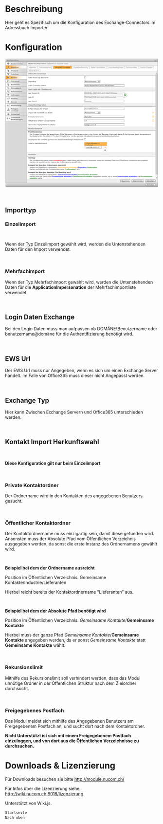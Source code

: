<!-- TITLE: Quelle: Office365 Connector -->

# Beschreibung

Hier geht es Spezifisch um die Konfiguration des Exchange-Connectors im Adressbuch Importer

# Konfiguration

![Exchange Connector](/uploads/adressbuch-importer/o365-connector.png "Office365 Connector")

​

## Importtyp

### Einzelimport

​

Wenn der Typ Einzelimport gewählt wird, werden die Untenstehenden Daten für den Import verwendet.

​

### Mehrfachimport

Wenn der Typ Mehrfachimport gewählt wird, werden die Untenstehenden Daten für die **ApplicationImpersonation** der Mehrfachimportliste verwendet. 

​

## Login Daten Exchange

Bei den Login Daten muss man aufpassen ob DOMÄNE\Benutzername oder benutzername@domäne für die Authentifizierung benötigt wird.

​

## EWS Url

Der EWS Url muss nur Angegeben, wenn es sich um einen Exchange Server handelt. Im Falle von Office365 muss dieser nicht Angepasst werden.

​

## Exchange Typ

Hier kann Zwischen Exchange Servern und Office365 unterschieden werden. 

​

## Kontakt Import Herkunftswahl

​

**Diese Konfiguration gilt nur beim Einzelimport**

​

### Private Kontaktordner

Der Ordnername wird in den Kontakten des angegebenen Benutzers gesucht.

​

### Öffentlicher Kontaktordner

Der Kontaktordnername muss einzigartig sein, damit diese gefunden wird. Ansonsten muss der Absolute Pfad vom Öffentlichen Verzeichnis ausgegeben werden, da sonst die erste Instanz des Ordnernamens gewählt wird.

​

**Beispiel bei dem der Ordnername ausreicht**

Position im Öffentlichen Verzeichnis. Gemeinsame Kontakte/Industrie/Lieferanten 

Hierbei reicht bereits der Kontaktordnername "Lieferanten" aus.

​

**Beispiel bei dem der Absolute Pfad benötigt wird**

Position im Öffentlichen Verzeichnis. *Gemeinsame Kontakte*/**Gemeinsame Kontakte**

Hierbei muss der ganze Pfad *Gemeinsame Kontakte*/**Gemeinsame Kontakte** angegeben werden, da er sonst *Gemeinsame Kontakte* statt **Gemeinsame Kontakte** wählt.

​

### Rekursionslimit

Mithilfe des Rekursionslimit soll verhindert werden, dass das Modul unnötige Ordner in der Öffentlichen Struktur nach dem Zielordner durchsucht.

​

### Freigegebenes Postfach

Das Modul meldet sich mithilfe des Angegebenen Benutzers am Freigegebenem Postfach an, und sucht dort nach dem Kontaktordner.

**Nicht Unterstützt ist sich mit einem Freigegebenem Postfach einzuloggen, und von dort aus die Öffentlichen Verzeichnisse zu durchsuchen.**

# Downloads & Lizenzierung

Für Downloads besuchen sie bitte http://module.nucom.ch/

Für Infos über die Lizenzierung siehe: http://wiki.nucom.ch:8018/lizenzierung

Unterstützt von Wiki.js.

    Startseite
    Nach oben